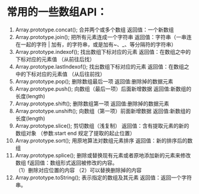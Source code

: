 # 常用的一些数组API：

1. Array.prototype.concat();    合并两个或多个数组   返回值：一个新数组
2. Array.prototype.join();    把所有元素连成一个字符串    返回值：字符串（一串连在一起的字符 | 加有，的字符串，或是加有~、_、等分隔符的字符串）
3. Array.prototype.indexof();  找出数组下标对应的元素   返回值：在数组之中的下标对应的元素值 （从前往后找）
4. Array.prototype.lastIndexof();     找出数组下标对应的元素   返回值：在数组之中的下标对应的元素值 （从后往前找）
5. Array.prototype.pop();   删除数组最后一项    返回值:删除掉的数据元素
6. Array.prototype.push();    向数组（最后一项）后面新增数据   返回值:新数组的长度(length)
7. Array.prototype.shift();   删除数组第一项    返回值:删除掉的数据元素
8. Array.prototype.unshift();   向数组（第一项）前面新增数据   返回值:新数组的长度(length)
9. Array.prototype.slice();     剪切数组（浅复制）  返回值：含有提取元素的新的数组对象  （参数:start end 规定了提取的起止位置）
10. Array.prototype.sort();     用原地算法对数组元素排序    返回值：新的排序后的数组
11. Array.prototype.splice();   删除或替换现有元素或者原地添加新的元素来修改数组    f返回值：数组形式返回被修改的内容。   
（1）删除对应位置的内容    （2）可以替换删除掉的内容
12. Array.prototype.toString();   表示指定的数组及其元素  返回值：返回一个字符串。